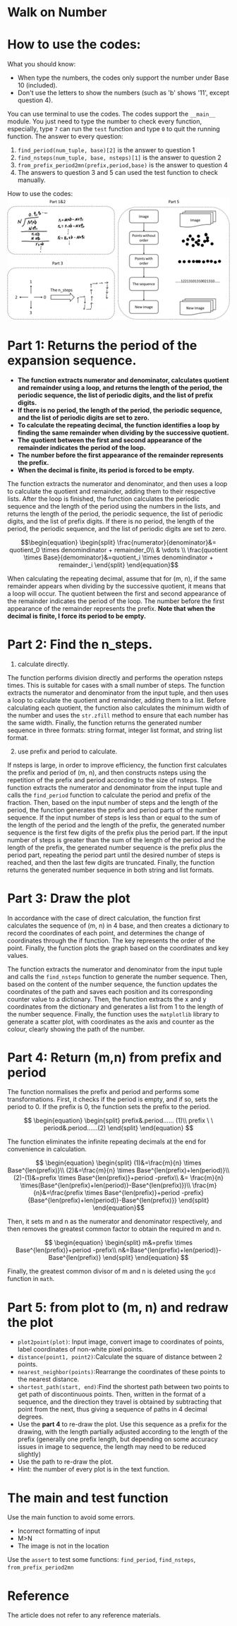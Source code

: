 Walk on Number
================
# How to use the codes:
What you should know:
+ When type the numbers, the codes only support the number under Base 10 (included).
+ Don't use the letters to show the numbers (such as 'b' shows '11', except question 4).



You can use terminal to use the codes. The codes support the `__main__` module. You just need to type the number to check every function, especially, type `7` can run the `test` function and type `0` to quit the running function. 
The answer to every question:
1. `find_period(num_tuple, base)[2]` is the answer to question 1
2. `find_nsteps(num_tuple, base, nsteps)[1]` is the answer to question 2
3. `from_prefix_period2mn(prefix,period,base)` is the answer to question 4
4. The answers to question 3 and 5 can used the test function to check manually.

How to use the codes: ![figure](./Pasted_mage_20230504225513.png)

# Part 1: Returns the period of the expansion sequence.
+ **The function extracts numerator and denominator, calculates quotient and remainder using a loop, and returns the length of the period, the periodic sequence, the list of periodic digits, and the list of prefix digits.**
+ **If there is no period, the length of the period, the periodic sequence, and the list of periodic digits are set to zero.**
+ **To calculate the repeating decimal, the function identifies a loop by finding the same remainder when dividing by the successive quotient.**
+ **The quotient between the first and second appearance of the remainder indicates the period of the loop.**
+ **The number before the first appearance of the remainder represents the prefix.**
+ **When the decimal is finite, its period is forced to be empty.**


The function extracts the numerator and denominator, and then uses a loop to calculate the quotient and remainder, adding them to their respective lists. After the loop is finished, the function calculates the periodic sequence and the length of the period using the numbers in the lists, and returns the length of the period, the periodic sequence, the list of periodic digits, and the list of prefix digits. If there is no period, the length of the period, the periodic sequence, and the list of periodic digits are set to zero.

$$\begin{equation}
\begin{split}
\frac{numerator}{denominator}&= quotient_0 \times denomindinator + remainder_0\\
& \vdots \\
\frac{quotient \times Base}{demominator}&=quotient_i \times denomindinator + remainder_i
\end{split}
\end{equation}$$

When calculating the repeating decimal, assume that for (m, n), if the same remainder appears when dividing by the successive quotient, it means that a loop will occur. The quotient between the first and second appearance of the remainder indicates the period of the loop. The number before the first appearance of the remainder represents the prefix. **Note that when the decimal is finite, I force its period to be empty.**

# Part 2: Find the n_steps.

1. calculate directly. 

The function performs division directly and performs the operation nsteps times. This is suitable for cases with a small number of steps. The function extracts the numerator and denominator from the input tuple, and then uses a loop to calculate the quotient and remainder, adding them to a list. Before calculating each quotient, the function also calculates the minimum width of the number and uses the `str.zfill` method to ensure that each number has the same width. Finally, the function returns the generated number sequence in three formats: string format, integer list format, and string list format.

2. use prefix and period to calculate.

If nsteps is large, in order to improve efficiency, the function first calculates the prefix and period of (m, n), and then constructs nsteps using the repetition of the prefix and period according to the size of nsteps. The function extracts the numerator and denominator from the input tuple and calls the `find_period` function to calculate the period and prefix of the fraction. Then, based on the input number of steps and the length of the period, the function generates the prefix and period parts of the number sequence. If the input number of steps is less than or equal to the sum of the length of the period and the length of the prefix, the generated number sequence is the first few digits of the prefix plus the period part. If the input number of steps is greater than the sum of the length of the period and the length of the prefix, the generated number sequence is the prefix plus the period part, repeating the period part until the desired number of steps is reached, and then the last few digits are truncated. Finally, the function returns the generated number sequence in both string and list formats.

# Part 3: Draw the plot

In accordance with the case of direct calculation, the function first calculates the sequence of (m, n) in 4 base, and then creates a dictionary to record the coordinates of each point, and determines the change of coordinates through the if function. The key represents the order of the point. Finally, the function plots the graph based on the coordinates and key values.

The function extracts the numerator and denominator from the input tuple and calls the `find_nsteps` function to generate the number sequence. Then, based on the content of the number sequence, the function updates the coordinates of the path and saves each position and its corresponding counter value to a dictionary. Then, the function extracts the x and y coordinates from the dictionary and generates a list from 1 to the length of the number sequence. Finally, the function uses the `matplotlib` library to generate a scatter plot, with coordinates as the axis and counter as the colour, clearly showing the path of the number.

# Part 4: Return (m,n) from prefix and period

The function normalises the prefix and period and performs some transformations. First, it checks if the period is empty, and if so, sets the period to 0. If the prefix is 0, the function sets the prefix to the period.

$$ 
\begin{equation}
\begin{split}
prefix&.period...... (1)\\
prefix \ \ period&.period......(2)
\end{split}
\end{equation}
$$

The function eliminates the infinite repeating decimals at the end for convenience in calculation.

$$
\begin{equation}
\begin{split}
(1)&=\frac{m}{n} \times Base^{len(prefix)}\\
(2)&=\frac{m}{n} \times Base^{len(prefix)+len(period)}\\
(2)-(1)&=prefix \times Base^{len(prefix)}+period -prefix\\
&= \frac{m}{n} \times(Base^{len(prefix)+len(period)}-Base^{len(prefix)})\\
\frac{m}{n}&=\frac{prefix \times Base^{len(prefix)}+period -prefix}{Base^{len(prefix)+len(period)}-Base^{len(prefix)}}
\end{split}
\end{equation}$$

Then, it sets m and n as the numerator and denominator respectively, and then removes the greatest common factor to obtain the required m and n.

$$
\begin{equation}
\begin{split}
m&=prefix \times Base^{len(prefix)}+period -prefix\\
n&=Base^{len(prefix)+len(period)}-Base^{len(prefix)}
\end{split}
\end{equation}
$$


Finally, the greatest common divisor of m and n is deleted using the `gcd` function in `math`.

# Part 5: from plot to (m, n) and redraw the plot

+ `plot2point(plot)`: Input image, convert image to coordinates of points, label coordinates of non-white pixel points. 
+ `distance(point1, point2)`:Calculate the square of distance between 2 points.
+ `nearest_neighbor(points)`:Rearrange the coordinates of these points to the nearest distance.
+ `shortest_path(start, end)`:Find the shortest path between two points to get path of discontinuous points. Then, written in the format of a sequence, and the direction they travel is obtained by subtracting that point from the next, thus giving a sequence of paths in 4 decimal degrees.
+ Use the **part 4** to re-draw the plot. Use this sequence as a prefix for the drawing, with the length partially adjusted according to the length of the prefix (generally one prefix length, but depending on some accuracy issues in image to sequence, the length may need to be reduced slightly)
+ Use the path to re-draw the plot.
+ Hint: the number of every plot is in the text function.
# The main and test function
Use the main function to avoid some errors.
+ Incorrect formatting of input
+ M>N 
+ The image is not in the location

Use the `assert` to test some functions: `find_period`, `find_nsteps`, `from_prefix_period2mn`

# Reference

The article does not refer to any reference materials.
